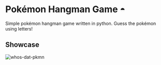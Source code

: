 # Pokémon Hangman Game ◓
Simple pokémon hangman game written in python. Guess the pokémon using letters!

## Showcase
![whos-dat-pkmn](https://user-images.githubusercontent.com/97439821/202012067-41a05465-1371-422d-bbd6-c55c112da8f5.gif)

